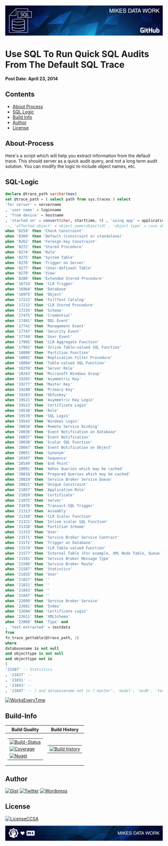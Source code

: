 ![MIKES DATA WORK GIT REPO](https://raw.githubusercontent.com/mikesdatawork/images/master/git_mikes_data_work_banner_01.png "Mikes Data Work")        

# Use SQL To Run Quick SQL Audits From The Default SQL Trace
**Post Date: April 23, 2014**        



## Contents    
- [About Process](##About-Process)  
- [SQL Logic](#SQL-Logic)  
- [Build Info](#Build-Info)  
- [Author](#Author)  
- [License](#License)       

## About-Process

<p>Here's a script which will help you extract information from the default trace. This should server as a quick audit query, and not a long term audit solution. You can modify the logic to include object names, etc.</p>      


## SQL-Logic
```SQL
declare @trace_path varchar(max)
set @trace_path = ( select path from sys.traces ) select
'for server' = servername
, 'user name' = loginname
, 'from device' = hostname
, 'started on' = convert(char, starttime, 9) , 'using app' = applicationname , 'in database' = databasename
--, 'affected object' = object_name(objectid) , 'object type' = case objecttype
when '8259' then 'Check Constraint'
when '8260' then 'Default (constraint or standalone)'
when '8262' then 'Foreign-key Constraint'
when '8272' then 'Stored Procedure'
when '8274' then 'Rule'
when '8275' then 'System Table'
when '8276' then 'Trigger on Server'
when '8277' then '(User-defined) Table'
when '8278' then 'View'
when '8280' then 'Extended Stored Procedure'
when '16724' then 'CLR Trigger'
when '16964' then 'Database'
when '16975' then 'Object'
when '17222' then 'FullText Catalog'
when '17232' then 'CLR Stored Procedure'
when '17235' then 'Schema'
when '17475' then 'Credential'
when '17491' then 'DDL Event'
when '17741' then 'Management Event'
when '17747' then 'Security Event'
when '17749' then 'User Event'
when '17985' then 'CLR Aggregate Function'
when '17993' then 'Inline Table-valued SQL Function'
when '18000' then 'Partition Function'
when '18002' then 'Replication Filter Procedure'
when '18004' then 'Table-valued SQL Function'
when '18259' then 'Server Role'
when '18263' then 'Microsoft Windows Group'
when '19265' then 'Asymmetric Key'
when '19277' then 'Master Key'
when '19280' then 'Primary Key'
when '19283' then 'ObfusKey'
when '19521' then 'Asymmetric Key Login'
when '19523' then 'Certificate Login'
when '19538' then 'Role'
when '19539' then 'SQL Login'
when '19543' then 'Windows Login'
when '20034' then 'Remote Service Binding'
when '20036' then 'Event Notification on Database'
when '20037' then 'Event Notification'
when '20038' then 'Scalar SQL Function'
when '20047' then 'Event Notification on Object'
when '20051' then 'Synonym'
when '20307' then 'Sequence'
when '20549' then 'End Point'
when '20801' then 'Adhoc Queries which may be cached'
when '20816' then 'Prepared Queries which may be cached'
when '20819' then 'Service Broker Service Queue'
when '20821' then 'Unique Constraint'
when '21057' then 'Application Role'
when '21059' then 'Certificate'
when '21075' then 'Server'
when '21076' then 'Transact-SQL Trigger'
when '21313' then 'Assembly'
when '21318' then 'CLR Scalar Function'
when '21321' then 'Inline scalar SQL Function'
when '21328' then 'Partition Scheme'
when '21333' then 'User'
when '21571' then 'Service Broker Service Contract'
when '21572' then 'Trigger on Database'
when '21574' then 'CLR Table-valued Function'
when '21577' then 'Internal Table (For example, XML Node Table, Queue Table.)'
when '21581' then 'Service Broker Message Type'
when '21586' then 'Service Broker Route'
when '21587' then 'Statistics'
when '21825' then 'User'
when '21827' then ''
when '21831' then ''
when '21843' then ''
when '21847' then ''
when '22099' then 'Service Broker Service'
when '22601' then 'Index'
when '22604' then 'Certificate Login'
when '22611' then 'XMLSchema'
when '22868' then 'Type' end
, 'text extracted' = textdata
from
fn_trace_gettable(@trace_path, 1)
where
databasename is not null
and objecttype is not null
and objecttype not in
(
'21587' -- Statistics
, '21827' --
, '21831' --
, '21843' --
, '21847' -- ) and databasename not in ('master', 'model', 'msdb', 'tempdb')
```


[![WorksEveryTime](https://forthebadge.com/images/badges/60-percent-of-the-time-works-every-time.svg)](https://shitday.de/)

## Build-Info

| Build Quality | Build History |
|--|--|
|<table><tr><td>[![Build-Status](https://ci.appveyor.com/api/projects/status/pjxh5g91jpbh7t84?svg?style=flat-square)](#)</td></tr><tr><td>[![Coverage](https://coveralls.io/repos/github/tygerbytes/ResourceFitness/badge.svg?style=flat-square)](#)</td></tr><tr><td>[![Nuget](https://img.shields.io/nuget/v/TW.Resfit.Core.svg?style=flat-square)](#)</td></tr></table>|<table><tr><td>[![Build history](https://buildstats.info/appveyor/chart/tygerbytes/resourcefitness)](#)</td></tr></table>|

## Author

[![Gist](https://img.shields.io/badge/Gist-MikesDataWork-<COLOR>.svg)](https://gist.github.com/mikesdatawork)
[![Twitter](https://img.shields.io/badge/Twitter-MikesDataWork-<COLOR>.svg)](https://twitter.com/mikesdatawork)
[![Wordpress](https://img.shields.io/badge/Wordpress-MikesDataWork-<COLOR>.svg)](https://mikesdatawork.wordpress.com/)

   
## License
[![LicenseCCSA](https://img.shields.io/badge/License-CreativeCommonsSA-<COLOR>.svg)](https://creativecommons.org/share-your-work/licensing-types-examples/)

![Mikes Data Work](https://raw.githubusercontent.com/mikesdatawork/images/master/git_mikes_data_work_banner_02.png "Mikes Data Work")

